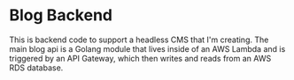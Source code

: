 # Blog Backend

This is backend code to support a headless CMS that I'm creating.
The main blog api is a Golang module that lives inside of an AWS Lambda
and is triggered by an API Gateway, which then writes and reads from an
AWS RDS database.